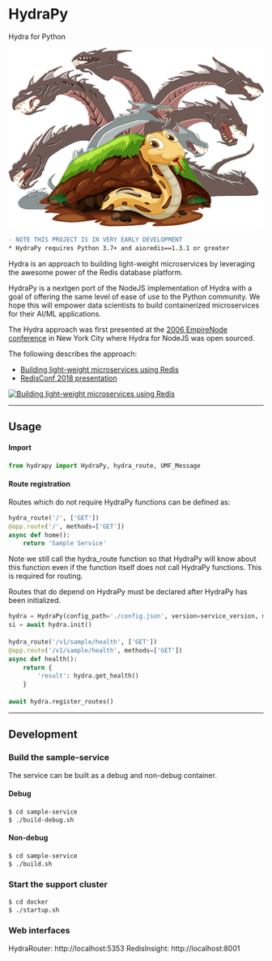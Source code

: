 # HydraPy
Hydra for Python

![](./assets/hydrapy-logo.png)

```diff
- NOTE THIS PROJECT IS IN VERY EARLY DEVELOPMENT
* HydraPy requires Python 3.7+ and aioredis==1.3.1 or greater
```

Hydra is an approach to building light-weight microservices by leveraging the awesome power of the Redis database platform.

HydraPy is a nextgen port of the NodeJS implementation of Hydra with a goal of offering the same level of ease of use to the Python community.  We hope this will empower data scientists to build containerized microservices for their AI/ML applications.

The Hydra approach was first presented at the [2006 EmpireNode conference](https://www.youtube.com/watch?v=j_yVf9Blcjo) in New York City where Hydra for NodeJS was open sourced.

The following describes the approach:

* [Building light-weight microservices using Redis](https://medium.com/hydramicroservices/building-light-weight-microservices-using-redis-dc5b3bca741
)
* [RedisConf 2018 presentation](https://www.youtube.com/watch?v=z25CPqJMFUk)

[![Building light-weight microservices using Redis](http://img.youtube.com/vi/z25CPqJMFUk/0.jpg)](https://www.youtube.com/watch?v=z25CPqJMFUk "Building light-weight microservices using Redis")

---

## Usage

#### Import

```python
from hydrapy import HydraPy, hydra_route, UMF_Message
```

#### Route registration

Routes which do not require HydraPy functions can be defined as:

```python
hydra_route('/', ['GET'])
@app.route('/', methods=['GET'])
async def home():
    return 'Sample Service'
```

Note we still call the hydra_route function so that HydraPy will know about this function even if the function itself does not call HydraPy functions. This is required for routing.

Routes that do depend on HydraPy must be declared after HydraPy has been initialized.

```python
hydra = HydraPy(config_path='./config.json', version=service_version, message_handler=hydra_message_handler)
si = await hydra.init()

hydra_route('/v1/sample/health', ['GET'])
@app.route('/v1/sample/health', methods=['GET'])
async def health():
    return {
        'result': hydra.get_health()
    }

await hydra.register_routes()
```


---
## Development

### Build the sample-service
The service can be built as a debug and non-debug container.

#### Debug

```shell
$ cd sample-service
$ ./build-debug.sh
```

#### Non-debug
```shell
$ cd sample-service
$ ./build.sh
```

### Start the support cluster
```shell
$ cd docker
$ ./startup.sh
```

### Web interfaces
HydraRouter: http://localhost:5353
RedisInsight: http://localhost:8001

